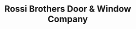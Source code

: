---
title: "Rossi Brothers Door & Window Company"
url: /tulsa/rossi-brothers-door-and-window-company/
shop: trade
---